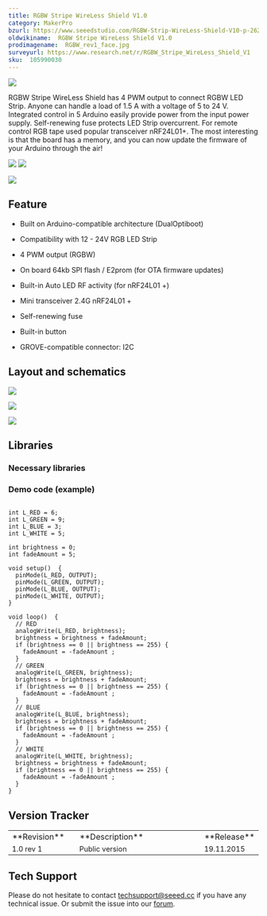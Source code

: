```yaml
---
title: RGBW Stripe WireLess Shield V1.0
category: MakerPro
bzurl: https://www.seeedstudio.com/RGBW-Strip-WireLess-Shield-V10-p-2629.html
oldwikiname:  RGBW Stripe WireLess Shield V1.0
prodimagename:  RGBW_rev1_face.jpg
surveyurl: https://www.research.net/r/RGBW_Stripe_WireLess_Shield_V1
sku:  105990030
---
```


![](https://github.com/SeeedDocument/RGBW_Stripe_WireLess_Shield_V1.0/raw/master/img/RGBW_rev1_face.jpg)

RGBW Stripe WireLess Shield has 4 PWM output to connect RGBW LED Strip.
Anyone can handle a load of 1.5 A with a voltage of 5 to 24 V.
Integrated control in 5 Arduino easily provide power from the input power supply.
Self-renewing fuse protects LED Strip overcurrent.
For remote control RGB tape used popular transceiver nRF24L01+.
The most interesting is that the board has a memory, and you can now update the firmware of your Arduino through the air!

![](https://github.com/SeeedDocument/RGBW_Stripe_WireLess_Shield_V1.0/raw/master/img/RGBW_top.jpg)
![](https://github.com/SeeedDocument/RGBW_Stripe_WireLess_Shield_V1.0/raw/master/img/RGBW_.jpg)

[![](https://github.com/SeeedDocument/Seeed-WiKi/raw/master/docs/images/300px-Get_One_Now_Banner-ragular.png)](http://www.seeedstudio.com/depot/RGBW-Strip-WireLess-Shield-V10-p-2629.html)

##   Feature

*   Built on Arduino-compatible architecture (DualOptiboot)

*   Compatibility with 12 - 24V RGB LED Strip

*   4 PWM output (RGBW)

*   On board 64kb SPI flash / E2prom (for OTA firmware updates)

*   Built-in Auto LED RF activity (for nRF24L01 +)

*   Mini  transceiver 2.4G nRF24L01 +

*   Self-renewing fuse

*   Built-in button

*   GROVE-compatible connector: I2C

##   Layout and schematics

![](https://github.com/SeeedDocument/RGBW_Stripe_WireLess_Shield_V1.0/raw/master/img/RGBW-top.png)

![](https://github.com/SeeedDocument/RGBW_Stripe_WireLess_Shield_V1.0/raw/master/img/RGBW-bottom.png)

![](https://github.com/SeeedDocument/RGBW_Stripe_WireLess_Shield_V1.0/raw/master/img/Scheme_RGBW.PNG)


##   Libraries

###   Necessary libraries

###   Demo code (example)
```

int L_RED = 6;
int L_GREEN = 9;
int L_BLUE = 3;
int L_WHITE = 5;

int brightness = 0;
int fadeAmount = 5;

void setup()  {
  pinMode(L_RED, OUTPUT);
  pinMode(L_GREEN, OUTPUT);
  pinMode(L_BLUE, OUTPUT);
  pinMode(L_WHITE, OUTPUT);
}

void loop()  {
  // RED
  analogWrite(L_RED, brightness);
  brightness = brightness + fadeAmount;
  if (brightness == 0 || brightness == 255) {
    fadeAmount = -fadeAmount ;
  }
  // GREEN
  analogWrite(L_GREEN, brightness);
  brightness = brightness + fadeAmount;
  if (brightness == 0 || brightness == 255) {
    fadeAmount = -fadeAmount ;
  }
  // BLUE
  analogWrite(L_BLUE, brightness);
  brightness = brightness + fadeAmount;
  if (brightness == 0 || brightness == 255) {
    fadeAmount = -fadeAmount ;
  }
  // WHITE
  analogWrite(L_WHITE, brightness);
  brightness = brightness + fadeAmount;
  if (brightness == 0 || brightness == 255) {
    fadeAmount = -fadeAmount ;
  }
}
```

##  Version Tracker

<table  cellpadding="5" cellspacing="0">
<tr>
<td width="150"> **Revision**
</td>
<td width="450"> **Description**
</td>
<td width="80"> **Release**
</td></tr>
<tr style="font-size: 90%">
<td> 1.0 rev 1
</td>
<td> Public version
</td>
<td> 19.11.2015
</td></tr></table>

## Tech Support
Please do not hesitate to contact [techsupport@seeed.cc](techsupport@seeed.cc) if you have any technical issue. Or submit the issue into our [forum](http://forum.seeedstudio.com/). 
